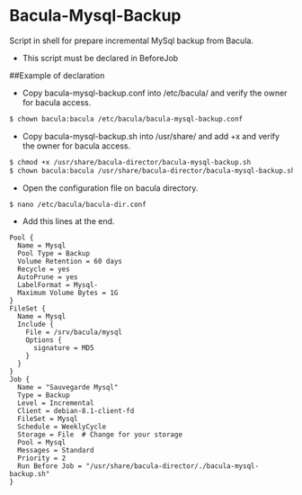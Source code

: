 # Bacula-Mysql-Backup
Script in shell for prepare incremental MySql backup from Bacula.

- This script must be declared in BeforeJob

##Example of declaration

- Copy bacula-mysql-backup.conf into /etc/bacula/ and verify the owner for bacula access.

```sh
$ chown bacula:bacula /etc/bacula/bacula-mysql-backup.conf
```

- Copy bacula-mysql-backup.sh into /usr/share/ and add +x and verify the owner for bacula access.

```sh
$ chmod +x /usr/share/bacula-director/bacula-mysql-backup.sh
$ chown bacula:bacula /usr/share/bacula-director/bacula-mysql-backup.sh
```

- Open the configuration file on bacula directory.

```sh
$ nano /etc/bacula/bacula-dir.conf
```

- Add this lines at the end.

```
Pool {
  Name = Mysql
  Pool Type = Backup
  Volume Retention = 60 days
  Recycle = yes
  AutoPrune = yes
  LabelFormat = Mysql-
  Maximum Volume Bytes = 1G
}
FileSet {
  Name = Mysql
  Include {
    File = /srv/bacula/mysql
    Options {
      signature = MD5
    }
  }
}
Job {
  Name = "Sauvegarde Mysql"
  Type = Backup
  Level = Incremental
  Client = debian-8.1-client-fd
  FileSet = Mysql
  Schedule = WeeklyCycle
  Storage = File  # Change for your storage
  Pool = Mysql
  Messages = Standard
  Priority = 2
  Run Before Job = "/usr/share/bacula-director/./bacula-mysql-backup.sh"
}
```
